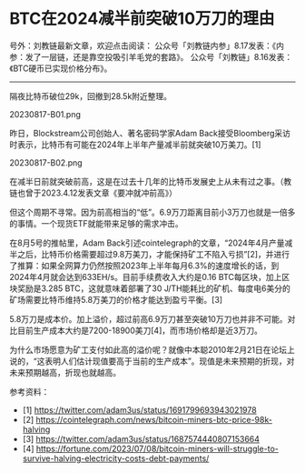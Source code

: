 # BTC在2024减半前突破10万刀的理由

号外：刘教链最新文章，欢迎点击阅读：
公众号「刘教链内参」8.17发表：《内参：发了一层链，还是靠空投吸引羊毛党的套路》。
公众号「刘教链」8.16发表：《BTC硬币已实现价格分布》。

* * *

隔夜比特币破位29k，回撤到28.5k附近整理。

20230817-B01.png

昨日，Blockstream公司创始人、著名密码学家Adam Back接受Bloomberg采访时表示，比特币有可能在2024年上半年产量减半前就突破10万美刀。[1]

20230817-B02.png

在减半日前就突破前高，这是在过去十几年的比特币发展史上从未有过之事。（教链也曾于2023.4.12发表文章《要冲就冲前高》）

但这个周期不寻常。因为前高相当的“低”。6.9万刀距离目前小3万刀也就是一倍多的事情。一个现货ETF就能带来足够的需求冲击。

在8月5号的推帖里，Adam Back引述cointelegraph的文章，“2024年4月产量减半之后，比特币价格需要超过9.8万美刀，才能保持矿工不陷入亏损”[2]，并进行了推算：如果全网算力仍然按照2023年上半年每月6.3%的速度增长的话，到2024年4月就会达到633EH/s。目前手续费收入大约是0.16 BTC每区块，加上区块奖励是3.285 BTC，这就意味着部署了30 J/TH能耗比的矿机、每度电6美分的矿场需要比特币维持5.8万美刀的价格才能达到盈亏平衡。[3]

5.8万刀是成本价。加上溢价，超过前高6.9万刀甚至突破10万刀也并非不可能。对比目前生产成本大约是7200-18900美刀[4]，而市场价格却是近3万刀。

为什么市场愿意为矿工支付如此高的溢价呢？就像中本聪2010年2月21日在论坛上说的，“这表明人们估计现值要高于当前的生产成本”。现值是未来预期的折现，对未来预期越高，折现也就越高。


参考资料：
- [1] https://twitter.com/adam3us/status/1691799693943021978
- [2] https://cointelegraph.com/news/bitcoin-miners-btc-price-98k-halving
- [3] https://twitter.com/adam3us/status/1687574440807153664
- [4] https://fortune.com/2023/07/08/bitcoin-miners-will-struggle-to-survive-halving-electricity-costs-debt-payments/


